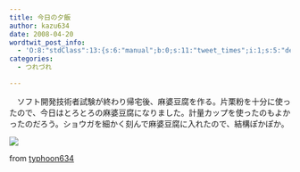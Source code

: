 ```yaml
---
title: 今日の夕飯
author: kazu634
date: 2008-04-20
wordtwit_post_info:
  - 'O:8:"stdClass":13:{s:6:"manual";b:0;s:11:"tweet_times";i:1;s:5:"delay";i:0;s:7:"enabled";i:1;s:10:"separation";s:2:"60";s:7:"version";s:3:"3.7";s:14:"tweet_template";b:0;s:6:"status";i:2;s:6:"result";a:0:{}s:13:"tweet_counter";i:2;s:13:"tweet_log_ids";a:1:{i:0;i:3911;}s:9:"hash_tags";a:0:{}s:8:"accounts";a:1:{i:0;s:7:"kazu634";}}'
categories:
  - つれづれ

---
```

<div class="section">
<p>
    　ソフト開発技術者試験が終わり帰宅後、麻婆豆腐を作る。片栗粉を十分に使ったので、今日はとろとろの麻婆豆腐になりました。計量カップを使ったのもよかったのだろう。ショウガを細かく刻んで麻婆豆腐に入れたので、結構ぽかぽか。
</p>
  
<p>
<center>
</center>
</p>
  
<p>
<a href="http://flickr.com/photos/7190707@N05/2427126309/" onclick="__gaTracker('send', 'event', 'outbound-article', 'http://flickr.com/photos/7190707@N05/2427126309/', '');" title="2008/3/20"><img src="http://farm4.static.flickr.com/3270/2427126309_ce2e621f8a_m.jpg" /></a>
</p>
  
<p>
    from <a href="http://flickr.com/people/7190707@N05/" onclick="__gaTracker('send', 'event', 'outbound-article', 'http://flickr.com/people/7190707@N05/', 'typhoon634');">typhoon634</a>
</p></p>
</div>
